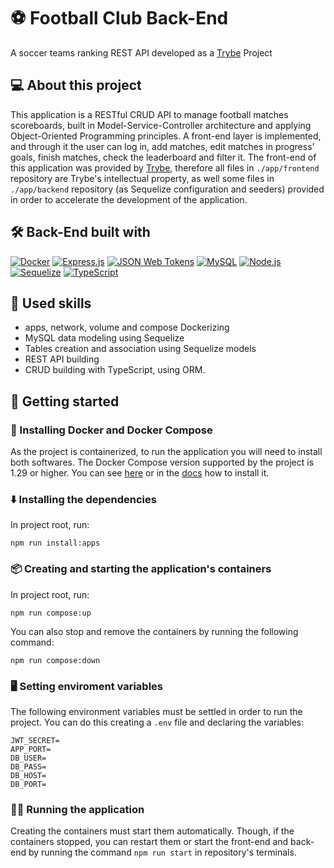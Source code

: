 # ⚽ Football Club Back-End 
A soccer teams ranking REST API developed as a [Trybe](https://www.betrybe.com/) Project

## 💻 About this project
This application is a RESTful CRUD API to manage football matches scoreboards, built in Model-Service-Controller architecture and applying Object-Oriented Programming principles. A front-end layer is implemented, and through it the user can log in, add matches, edit matches in progress' goals, finish matches, check the leaderboard and filter it. The front-end of this application was provided by [Trybe](https://www.betrybe.com/), therefore all files in `./app/frontend` repository are Trybe's intellectual property, as well some files in `./app/backend` repository (as Sequelize configuration and seeders) provided in order to accelerate the development of the application. 

## 🛠️ Back-End built with
<a href="https://www.docker.com" target="_blank" rel="noreferrer"><img src="https://img.shields.io/badge/docker-%230db7ed.svg?style=for-the-badge&logo=docker&logoColor=white" alt="Docker" /></a>
<a href="https://expressjs.com" target="_blank" rel="noreferrer"><img src="https://img.shields.io/badge/express.js-%23404d59.svg?style=for-the-badge&logo=express&logoColor=%2361DAFB" alt="Express.js" /></a>
<a href="https://jwt.io" target="_blank" rel="noreferrer"><img src="https://img.shields.io/badge/JWT-black?style=for-the-badge&logo=JSON%20web%20tokens" alt="JSON Web Tokens" /></a>
<a href="https://www.mysql.com" target="_blank" rel="noreferrer"><img src="https://img.shields.io/badge/mysql-%2300f.svg?style=for-the-badge&logo=mysql&logoColor=white" alt="MySQL" /></a>
<a href="https://nodejs.org/en/" target="_blank" rel="noreferrer"><img src="https://img.shields.io/badge/node.js-6DA55F?style=for-the-badge&logo=node.js&logoColor=white" alt="Node.js" /></a>
<a href="https://sequelize.org" target="_blank" rel="noreferrer"><img src="https://img.shields.io/badge/Sequelize-52B0E7?style=for-the-badge&logo=Sequelize&logoColor=white" alt="Sequelize" /></a>
<a href="https://www.typescriptlang.org/" target="_blank" rel="noreferrer"><img src="https://img.shields.io/badge/typescript-%23007ACC.svg?style=for-the-badge&logo=typescript&logoColor=white" alt="TypeScript" /></a>

## 🎯 Used skills
- apps, network, volume and compose Dockerizing 
- MySQL data modeling using Sequelize
- Tables creation and association using Sequelize models
- REST API building
- CRUD building with TypeScript, using ORM.

## 🏁 Getting started
### 🐳 Installing Docker and Docker Compose
As the project is containerized, to run the application you will need to install both softwares. The Docker Compose version supported by the project is 1.29 or higher. You can see [here](https://www.digitalocean.com/community/tutorials/how-to-install-and-use-docker-compose-on-ubuntu-20-04-pt) or in the [docs](https://docs.docker.com/compose/install/) how to install it.

### ⬇️ Installing the dependencies
In project root, run:
```
npm run install:apps
``` 
### 📦 Creating and starting the application's containers
In project root, run:
```
npm run compose:up
``` 
You can also stop and remove the containers by running the following command:
```
npm run compose:down
``` 

### 🖥️ Setting enviroment variables
The following environment variables must be settled in order to run the project. You can do this creating a `.env` file and declaring the variables:
```
JWT_SECRET=
APP_PORT=
DB_USER=
DB_PASS=
DB_HOST=
DB_PORT=
```

### 🏃‍♀️ Running the application
Creating the containers must start them automatically. Though, if the containers stopped, you can restart them or start the front-end and back-end by running the command `npm run start` in repository's terminals.

